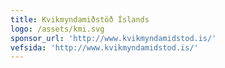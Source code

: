 ```yaml
---
title: Kvikmyndamiðstöð Íslands
logo: /assets/kmi.svg
sponsor_url: 'http://www.kvikmyndamidstod.is/'
vefsida: 'http://www.kvikmyndamidstod.is/'
---
```


